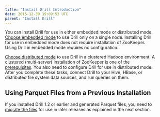 ```yaml
---
title: "Install Drill Introduction"
date: 2015-12-30 19:09:53 UTC
parent: "Install Drill"
---
```


You can install Drill for use in either embedded mode or distributed mode. [Choose embedded mode]({{site.baseurl}}/docs/installing-drill-in-distributed-mode/) to use Drill only on a single node. Installing Drill for use in embedded mode does not require installation of ZooKeeper. Using Drill in embedded mode requires no configuration.

[Choose distributed mode]({{site.baseurl}}/docs/installing-drill-in-distributed-mode/) to use Drill in a clustered Hadoop environment. A clustered (multi-server) installation of ZooKeeper is one of the [prerequisites]({{site.baseurl}}/docs/distributed-mode-prerequisites/). You also need to configure Drill for use in distributed mode. After you complete these tasks, connect Drill to your Hive, HBase, or distributed file system data sources, and run queries on them.

## Using Parquet Files from a Previous Installation
If you installed Drill 1.2 or earlier and generated Parquet files, you need to [migrate the files]({{site.baseurl}}/docs/migrating-parquet-data) for use in later releases as explained in the next section.
